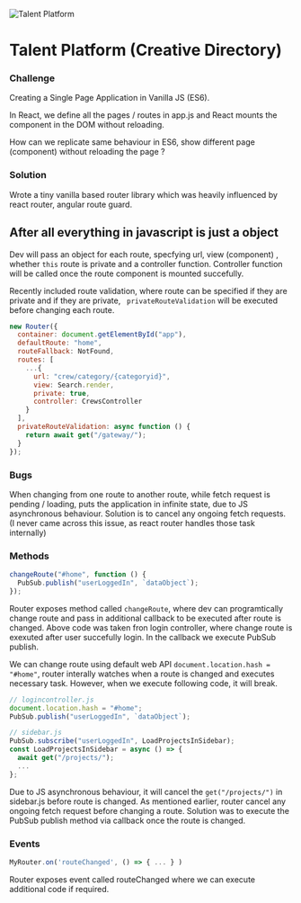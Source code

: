 ![Talent Platform](https://github.com/sameerul97/Talent_Platform/tree/master/src/img/tp.JPG?raw=true)

# Talent Platform (Creative Directory)

### Challenge

Creating a Single Page Application in Vanilla JS (ES6).

In React, we define all the pages / routes in app.js and
React mounts the component in the DOM without reloading.

How can we replicate same behaviour in ES6, show different page (component) without reloading the page ?

### Solution

Wrote a tiny vanilla based router library which was heavily influenced by react router, angular route guard.

## After all everything in javascript is just a object

Dev will pass an object for each route, specfying url, view (component) , whether `this` route is private and a controller function. Controller function will be called once the route component is mounted succefully.

Recently included route validation, where route can be specified if they are private and if they are private, ` privateRouteValidation` will be executed before changing each route.

```javascript
new Router({
  container: document.getElementById("app"),
  defaultRoute: "home",
  routeFallback: NotFound,
  routes: [
    ...{
      url: "crew/category/{categoryid}",
      view: Search.render,
      private: true,
      controller: CrewsController
    }
  ],
  privateRouteValidation: async function () {
    return await get("/gateway/");
  }
});
```

### Bugs

When changing from one route to another route, while fetch request is pending / loading, puts the application in infinite state, due to JS asynchronous behaviour.
Solution is to cancel any ongoing fetch requests. (I never came across this issue, as react router handles those task internally)

### Methods

```javascript
changeRoute("#home", function () {
  PubSub.publish("userLoggedIn", `dataObject`);
});
```

Router exposes method called `changeRoute`, where dev can programtically change route and pass in additional callback to be executed after route is changed. Above code was taken fron login controller, where change route is exexuted after user succefully login. In the callback we execute PubSub publish.

We can change route using default web API `document.location.hash = "#home"`, router interally watches when a route is changed and executes necessary task. However, when we execute following code, it will break.

```javascript
// logincontroller.js
document.location.hash = "#home";
PubSub.publish("userLoggedIn", `dataObject`);

// sidebar.js
PubSub.subscribe("userLoggedIn", LoadProjectsInSidebar);
const LoadProjectsInSidebar = async () => {
  await get("/projects/");
  ...
};
```

Due to JS asynchronous behaviour, it will cancel the `get("/projects/")` in sidebar.js before route is changed. As mentioned earlier, router cancel any ongoing fetch request before changing a route. Solution was to execute the PubSub publish method via callback once the route is changed.

### Events

```javascript
MyRouter.on('routeChanged', () => { ... } )
```

Router exposes event called routeChanged where we can execute additional code if required.


